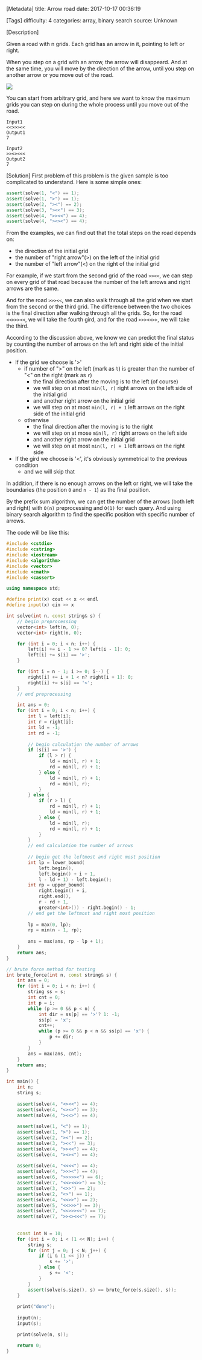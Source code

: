 [Metadata]
title: Arrow road
date: 2017-10-17 00:36:19

[Tags]
difficulty: 4
categories: array, binary search
source: Unknown

[Description]

Given a road with n grids. Each grid has an arrow in it, pointing to left or right. 

When you step on a grid with an arrow, the arrow will disappeard. And at the same time, you will move by the direction of the arrow, until you step on another arrow or you move out of the road.

![](http://wizmann-pic.qiniudn.com/17-10-16/88926922.jpg)

You can start from arbitrary grid, and here we want to know the maximum grids you can step on during the whole process until you move out of the road.

```
Input1     
<<>>><<     
Output1     
7

Input2
>><><<<
Output2
7
```

[Solution]
First problem of this problem is the given sample is too complicated to understand. Here is some simple ones:

```cpp
assert(solve(1, "<") == 1);
assert(solve(1, ">") == 1);
assert(solve(2, "><") == 2);
assert(solve(3, "><<") == 3);
assert(solve(4, ">><<") == 4);
assert(solve(4, "><><") == 4);
```

From the examples, we can find out that the total steps on the road depends on:

* the direction of the initial grid
* the number of "right arrow"(>) on the left of the initial grid 
* the number of "left arrow"(<) on the right of the initial grid

For example, if we start from the second grid of the road `>><<`, we can step on every grid of that road because the number of the left arrows and right arrows are the same. 

And for the road `>>><<`, we can also walk through all the grid when we start from the second or the third grid. The difference between the two choices is the final direction after walking through all the grids. So, for the road `<<>>><<`, we will take the fourth gird, and for the road `>>><<>>`, we will take the third.

According to the discussion above, we know we can predict the final status by counting the number of arrows on the left and right side of the initial position.

* If the grid we choose is '>'
    * if number of ">" on the left (mark as `l`) is greater than the number of "<" on the right (mark as `r`)
        * the final direction after the moving is to the left (of course)
        * we will step on at most `min(l, r)` right arrows on the left side of the initial grid
        * and another right arrow on the initial grid
        * we will step on at most `min(l, r) + 1` left arrows on the right side of the initial grid
    * otherwise
        * the final direction after the moving is to the right
        * we will step on at mose `min(l, r)` right arrows on the left side
        * and another right arrow on the initial grid
        * we will step on at most `min(l, r) + 1` left arrows on the right side
* If the gird we choose is '<', it's obviously symmetrical to the previous condition
    * and we will skip that

In addition, if there is no enough arrows on the left or right, we will take the boundaries (the position `0` and `n - 1`) as the final position.
    

By the prefix sum algorithm, we can get the number of the arrows (both left and right) with `O(n)` preprocessing and `O(1)` for each query. And using binary search algorithm to find the specific position with specific number of arrows.

The code will be like this:


```cpp
#include <cstdio>
#include <cstring>
#include <iostream>
#include <algorithm>
#include <vector>
#include <cmath>
#include <cassert>

using namespace std;

#define print(x) cout << x << endl
#define input(x) cin >> x

int solve(int n, const string& s) {    
    // begin preprocessing
    vector<int> left(n, 0);
    vector<int> right(n, 0);

    for (int i = 0; i < n; i++) {
        left[i] += i - 1 >= 0? left[i - 1]: 0;
        left[i] += s[i] == '>';
    }

    for (int i = n - 1; i >= 0; i--) {
        right[i] += i + 1 < n? right[i + 1]: 0;
        right[i] += s[i] == '<';
    }
    // end preprocessing

    int ans = 0;
    for (int i = 0; i < n; i++) {
        int l = left[i];
        int r = right[i];
        int ld = -1;
        int rd = -1;
        
        // begin calculation the number of arrows
        if (s[i] == '>') {
            if (l > r) {
                ld = min(l, r) + 1;
                rd = min(l, r) + 1;
            } else {
                ld = min(l, r) + 1;
                rd = min(l, r);
            }
        } else {
            if (r > l) {
                rd = min(l, r) + 1;
                ld = min(l, r) + 1;
            } else {
                ld = min(l, r);
                rd = min(l, r) + 1;
            }
        }
        // end calculation the number of arrows
        
        // begin get the leftmost and right most position
        int lp = lower_bound(
            left.begin(), 
            left.begin() + i + 1, 
            l - ld + 1) - left.begin();
        int rp = upper_bound(
            right.begin() + i, 
            right.end(), 
            r - rd + 1, 
            greater<int>()) - right.begin() - 1;
        // end get the leftmost and right most position
        
        lp = max(0, lp);
        rp = min(n - 1, rp);
        
        ans = max(ans, rp - lp + 1);
    }
    return ans;
}

// brute force method for testing
int brute_force(int n, const string& s) {
    int ans = 0;
    for (int i = 0; i < n; i++) {
        string ss = s;
        int cnt = 0;
        int p = i;
        while (p >= 0 && p < n) {
            int dir = ss[p] == '>'? 1: -1;
            ss[p] = 'x';
            cnt++;
            while (p >= 0 && p < n && ss[p] == 'x') {
                p += dir;
            }
        }
        ans = max(ans, cnt);
    }
    return ans;    
}

int main() {
    int n;
    string s;
    
    assert(solve(4, "<><<") == 4);
    assert(solve(4, "<><>") == 3);
    assert(solve(4, "><<>") == 4);
    
    assert(solve(1, "<") == 1);
    assert(solve(1, ">") == 1);
    assert(solve(2, "><") == 2);
    assert(solve(3, "><<") == 3);
    assert(solve(4, ">><<") == 4);
    assert(solve(4, "><><") == 4);
    
    assert(solve(4, "<<<<") == 4);
    assert(solve(4, ">>><") == 4);
    assert(solve(6, ">>>>><") == 6);
    assert(solve(7, "<<><<>>") == 5);
    assert(solve(3, "<>>") == 2);
    assert(solve(2, "<>") == 1);
    assert(solve(4, "<<>>") == 2);
    assert(solve(5, "<<>>>") == 3);
    assert(solve(7, "<<>>><<") == 7);
    assert(solve(7, ">><><<<") == 7);
    
    
    const int N = 10;
    for (int i = 0; i < (1 << N); i++) {
        string s;
        for (int j = 0; j < N; j++) {
            if (i & (1 << j)) {
                s += '>';
            } else {
                s += '<';
            }
        }
        assert(solve(s.size(), s) == brute_force(s.size(), s));
    }
    
    print("done");
    
    input(n);
    input(s);

    print(solve(n, s));

    return 0;
}
```